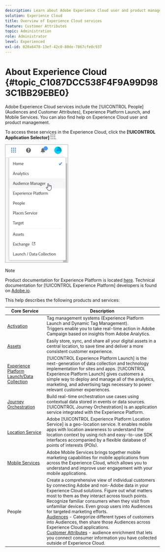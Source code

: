 ```yaml
---
description: Learn about Adobe Experience Cloud user and product management, People (Audiences and Customer Attributes), Journey Orchestration, Offers, Places, Experience Platform Launch, and Mobile Services.
solution: Experience Cloud
title: Overview of Experience Cloud services 
feature: Customer Attributes
topic: Administration
role: Administrator
level: Experienced
exl-id: 020a6478-13ef-42c0-80de-7867cfe0c937
---
```

# About Experience Cloud {#topic_C1087DCC538F4F9A99D983C1BB29EBE0}

Adobe Experience Cloud services include the [!UICONTROL People] (Audiences and Customer Attributes), Experience Platform Launch, and Mobile Services. You can also find help on Experience Cloud user and product management.

To access these services in the Experience Cloud, click the **[!UICONTROL Application Selector]**
![](assets/menu-icon.png).

![](assets/platform-core-services.png)

>[!NOTE]
>
>Product documentation for Experience Platform is located [here](https://experienceleague.adobe.com/docs/experience-platform/landing/home.html?lang=en). Technical documentation for [!UICONTROL Experience Platform] developers is found on [Adobe.io](https://www.adobe.io/apis/experienceplatform/home/services.html).

This help describes the following products and services:

| Core Service | Description |
|--- |--- |
|[Activation](activation/activation.md)|Tag management systems (Experience Platform Launch and Dynamic Tag Management).<br>Triggers enable you to take real-time action in Adobe Campaign based on insights from Adobe Analytics.|
|[Assets](experience-cloud-assets/experience-cloud-assets.md)|Easily store, sync, and share all your digital assets in a central location, to save time and deliver a more consistent customer experience.|
|[Experience Platform Launch/Data Collection](https://experienceleague.adobe.com/docs/launch/using/home.html?lang=en)|[!UICONTROL Experience Platform Launch] is the next-generation of data collection and technology implementation for sites and apps. [!UICONTROL Experience Platform Launch] gives customers a simple way to deploy and manage all of the analytics, marketing, and advertising tags necessary to power relevant customer experiences. |
|[Journey Orchestration](https://experienceleague.adobe.com/docs/journeys/using/journey-orchestration-home.html?lang=en)| Build real-time orchestration use cases using contextual data stored in events or data sources. [!UICONTROL Journey Orchestration] is an application service integrated with the Experience Platform.|
|[Location Service](https://experienceleague.adobe.com/docs/places/using/home.html?lang=en)|Adobe [!UICONTROL Experience Platform Location Service] is a geo-location service. It enables mobile apps with location awareness to understand the location context by using rich and easy-to-use SDK interfaces accompanied by a flexible database of points of interests (POIs).  |
|[Mobile Services](https://experienceleague.adobe.com/docs/mobile-services/using/home.html?lang=en)|Adobe Mobile Services brings together mobile marketing capabilities for mobile applications from across the Experience Cloud, which allows you to understand and improve user engagement with your mobile applications.|
|People|Create a comprehensive view of individual customers by connecting Adobe and non-Adobe data in your Experience Cloud solutions. Figure out what matters most to them as they interact across touch points. Recognize familiar consumers when they visit from unfamiliar devices. Even group users into Audiences for targeted marketing efforts.<br>[Audiences](audience-library/audience-library.md) - Categorize different types of customers into Audiences, then share those Audiences across Experience Cloud applications.<br>[Customer Attributes](attributes.md) - audience enrichment that lets you connect consumer information you have collected outside of Experience Cloud.|
